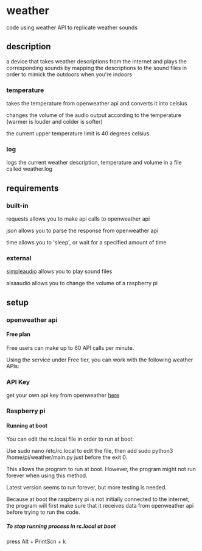 # weather
code using weather API to replicate weather sounds

## description 
a device that takes weather descriptions from the internet and plays the corresponding sounds by mapping the descriptions to the sound files in order to mimick the outdoors when you're indoors 

### temperature
takes the temperature from openweather api and converts it into celsius

changes the volume of the audio output according to the temperature (warmer is louder and colder is softer)

the current upper temperature limit is 40 degrees celsius

### log
logs the current weather description, temperature and volume in a file called weather.log

## requirements
### built-in
requests allows you to make api calls to openweather api

json allows you to parse the response from openweather api

time allows you to 'sleep', or wait for a specified amount of time

### external
[simpleaudio](https://pypi.org/project/simpleaudio/) allows you to play sound files

alsaaudio allows you to change the volume of a raspberry pi

## setup
### openweather api

#### Free plan
Free users can make up to 60 API calls per minute. 

Using the service under Free tier, you can work with the following weather APIs:


### API Key
get your own api key from openweather [here](https://home.openweathermap.org/users/sign_up)

### Raspberry pi
#### Running at boot
You can edit the rc.local file in order to run at boot:

Use sudo nano /etc/rc.local to edit the file, then add sudo python3 /home/pi/weather/main.py just before the exit 0.

This allows the program to run at boot. However, the program might not run forever when using this method. 

Latest version seems to run forever, but more testing is needed.

Because at boot the raspberry pi is not initially connected to the internet, the program will first make sure that it receives data from openweather api before trying to run the code.

##### To stop running process in rc.local at boot
press Alt + PrintScn + k

